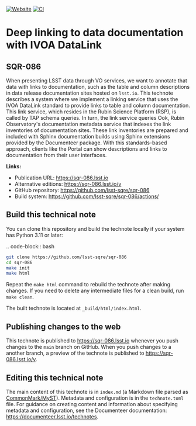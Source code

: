 [![Website](https://img.shields.io/badge/sqr--086-lsst.io-brightgreen.svg)](https://sqr-086.lsst.io)
[![CI](https://github.com/lsst-sqre/sqr-086/actions/workflows/ci.yaml/badge.svg)](https://github.com/lsst-sqre/sqr-086/actions/workflows/ci.yaml)

# Deep linking to data documentation with IVOA DataLink

## SQR-086

When presenting LSST data through VO services, we want to annotate that data with links to documentation, such as the table and column descriptions in data release documentation sites hosted on `lsst.io`.
This technote describes a system where we implement a linking service that uses the IVOA DataLink standard to provide links to table and column documentation.
This link service, which resides in the Rubin Science Platform (RSP), is called by TAP schema queries.
In turn, the link service queries Ook, Rubin Observatory's documentation metadata service that indexes the link inventories of documentation sites.
These link inventories are prepared and included with Sphinx documentation builds using Sphinx extensions provided by the Documenteer package.
With this standards-based approach, clients like the Portal can show descriptions and links to documentation from their user interfaces.

**Links:**

- Publication URL: https://sqr-086.lsst.io
- Alternative editions: https://sqr-086.lsst.io/v
- GitHub repository: https://github.com/lsst-sqre/sqr-086
- Build system: https://github.com/lsst-sqre/sqr-086/actions/

## Build this technical note

You can clone this repository and build the technote locally if your system has Python 3.11 or later:

.. code-block:: bash

```sh
git clone https://github.com/lsst-sqre/sqr-086
cd sqr-086
make init
make html
```

Repeat the `make html` command to rebuild the technote after making changes.
If you need to delete any intermediate files for a clean build, run `make clean`.

The built technote is located at `_build/html/index.html`.

## Publishing changes to the web

This technote is published to https://sqr-086.lsst.io whenever you push changes to the `main` branch on GitHub.
When you push changes to a another branch, a preview of the technote is published to https://sqr-086.lsst.io/v.

## Editing this technical note

The main content of this technote is in `index.md` (a Markdown file parsed as [CommonMark/MyST](https://myst-parser.readthedocs.io/en/latest/index.html)).
Metadata and configuration is in the `technote.toml` file.
For guidance on creating content and information about specifying metadata and configuration, see the Documenteer documentation: https://documenteer.lsst.io/technotes.
